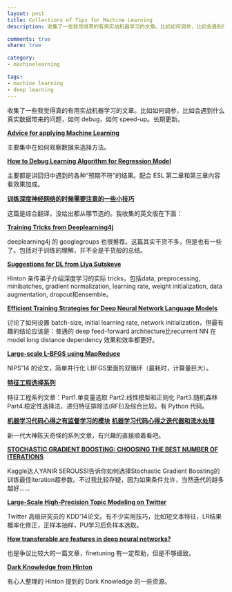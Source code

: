 ```yaml
---
layout: post
title: Collections of Tips for Machine Learning
description: 收集了一些我觉得真的有用实战机器学习的文章。比如如何调参，比如会遇到什么真实数据带来的问题，如何 debug，如何 speed-up。长期更新。

comments: true
share: true

category:
- machinelearning

tags:
- machine learning
- deep learning
---
```


收集了一些我觉得真的有用实战机器学习的文章。比如如何调参，比如会遇到什么真实数据带来的问题，如何 debug，如何 speed-up。长期更新。

[**Advice for applying Machine Learning**](https://jmetzen.github.io/2015-01-29/ml_advice.html)
 
主要集中在如何观察数据来选择方法。

[**How to Debug Learning Algorithm for Regression Model**](http://vitalflux.com/machine-learning-debug-learning-algorithm-regression-model/)

主要都是讲回归中遇到的各种“预期不符”的结果。配合 ESL 第二章和第三章内容看效果加成。

[**训练深度神经网络的时候需要注意的一些小技巧**](http://www.weibo.com/p/1001603816330729006673)

这篇是综合翻译，没给出都从哪节选的。我收集的英文版在下面：

[**Training Tricks from Deeplearning4j**](http://deeplearning4j.org/trainingtricks.html)

deeplearning4j 的 googlegroups 也很推荐。这篇其实干货不多，但是也有一些了。包括对于训练的理解，并不全是干货般的总结。

[**Suggestions for DL from Llya Sutskeve**](http://www.weibo.com/p/1001603799166017998138)

Hinton 亲传弟子介绍深度学习的实际 tricks，包括data, preprocessing, minibatches, gradient normalization, learning rate, weight initialization, data augmentation, dropout和ensemble。

[**Efficient Training Strategies for Deep Neural Network Language Models**](https://fb56552f-a-62cb3a1a-s-sites.googlegroups.com/site/deeplearningworkshopnips2014/71.pdf?attachauth=ANoY7cp_eDwTXPm6iWHdBRhlIsgPASEAwkW-exLSOsz467mge7zLCkBMWznOu_G90vGVtqNvXOusc4z6cC6hEnHk6YzHtuEr_kyU0fyme7asaECN0zvoNwDk5258CueoB6fY3WtLvbJzYok1xiIeWSFYtk5mKXCXFDMI6djwhjCX1xi0GEEv_x7uMQwTdQlDItZ3kgLnZ2RjctQmIXDCu58fS3Wby4vWX3CkhMIf_EpCXx7jDn_M2SM%3D&attredirects=0)

讨论了如何设置 batch-size, initial learning rate, network initialization，但最有趣的结论应该是：普通的 deep feed-forward architecture比recurrent NN 在 model long distance dependency 效果和效率都更好。

[**Large-scale L-BFGS using MapReduce**](http://papers.nips.cc/paper/5333-large-scale-l-bfgs-using-mapreduce.pdf)

NIPS'14 的论文，简单并行化 LBFGS里面的双循环（最耗时，计算量巨大）。

[**特征工程选择系列**](http://blog.datadive.net/selecting-good-features-part-iv-stability-selection-rfe-and-everyting-side-by-side/)

特征工程系列文章：Part1.单变量选取 Part2.线性模型和正则化 Part3.随机森林 Part4.稳定性选择法、递归特征排除法(RFE)及综合比较。有 Python 代码。

[**机器学习代码心得之​有监督学习的模块**](http://www.weibo.com/p/1001603795687165852957)
[**机器学习代码心得之迭代器和流水处理**](http://www.weibo.com/p/1001603795714256832384)

新一代大神陈天奇怪的系列文章，有兴趣的直接顺着看吧。

[**STOCHASTIC GRADIENT BOOSTING: CHOOSING THE BEST NUMBER OF ITERATIONS**](http://yanirseroussi.com/2014/12/29/stochastic-gradient-boosting-choosing-the-best-number-of-iterations/)

Kaggle达人YANIR SEROUSSI告诉你如何选择Stochastic Gradient Boosting的训练最佳iteration超参数。不过我比较存疑，因为如果条件允许，当然迭代的越多越好……

[**Large-Scale High-Precision Topic Modeling on Twitter**](http://www.eeshyang.com/papers/KDD14Jubjub.pdf)

Twitter 高级研究员的 KDD'14论文。有不少实用技巧，比如短文本特征，LR结果概率化修正，正样本抽样，PU学习后负样本选取。

[**How transferable are features in deep neural
networks?**](http://papers.nips.cc/paper/5347-how-transferable-are-features-in-deep-neural-networks.pdf)

也是争议比较大的一篇文章，finetuning 有一定帮助，但是不够细致。

[**Dark Knowledge from Hinton**](http://blog.csdn.net/yihaizhiyan/article/details/41359957)

有心人整理的 Hinton 提到的 Dark Knowledge 的一些资源。
